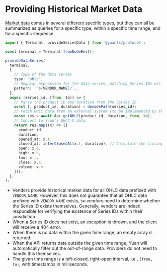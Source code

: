 # Providing Historical Market Data

[Market data](../basics/what-is-market-data) comes in several different specific types, but they can all be summarized as queries for a specific type, within a specific time range, and for a specific sequence.

```ts
import { Terminal, provideSeriesData } from '@yuants/protocol';

const terminal = Terminal.fromNodeEnv();

provideDataSeries(
  terminal,
  {
    // Type of the data series
    type: 'ohlc',
    // Regular expression for the data series, matching Series IDs will be passed to the callback function
    pattern: `^${VENDOR_NAME}/`,
  },
  async (series_id, [from, to]) => {
    // Parse the product ID and duration from the Series ID
    const [, product_id, duration] = decodePath(series_id);
    // Fetch OHLC data from an external system (to be implemented by the provider)
    const res = await Api.getOHLC(product_id, duration, from, to);
    // Convert to Yuan's OHLC-V data
    return res.map((x) => ({
      product_id,
      duration,
      opened_at: x.t,
      closed_at: inferClosedAt(x.t, duration), // Calculate the closing time (flexibly handled according to market rules)
      open: x.o,
      high: x.h,
      low: x.l,
      close: x.c,
      volume: x.v,
    }));
  },
);
```

- Vendors provide historical market data for all OHLC data prefixed with `VENDOR_NAME`. However, this does not guarantee that all OHLC data prefixed with `VENDOR_NAME` exists, so vendors need to determine whether the Series ID exists themselves. Generally, vendors are indeed responsible for verifying the existence of Series IDs within their jurisdiction.
- When a Series ID does not exist, an exception is thrown, and the client will receive a 404 error.
- When there is no data within the given time range, an empty array is returned.
- When the API returns data outside the given time range, Yuan will automatically filter out the out-of-range data. Providers do not need to handle this themselves.
- The given time range is a left-closed, right-open interval, i.e., `[from, to)`, with timestamps in milliseconds.
